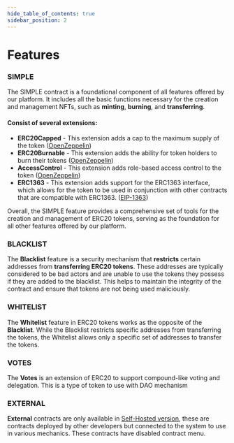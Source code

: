 ```yaml
---
hide_table_of_contents: true
sidebar_position: 2
---
```


# Features

### SIMPLE

The SIMPLE contract is a foundational component of all features offered by our platform. It includes all the basic functions necessary for the creation and management NFTs, such as **minting**, **burning**, and **transferring**.

#### Consist of several extensions:
- **ERC20Capped** -  This extension adds a cap to the maximum supply of the token ([OpenZeppelin](https://docs.openzeppelin.com/contracts/3.x/api/token/erc20#ERC20Capped))
- **ERC20Burnable** - This extension adds the ability for token holders to burn their tokens ([OpenZeppelin](https://docs.openzeppelin.com/contracts/3.x/api/token/erc20#ERC20Burnable))
- **AccessControl** - This extension adds role-based access control to the token ([OpenZeppelin](https://docs.openzeppelin.com/contracts/3.x/access-control#role-based-access-control))
- **ERC1363** - This extension adds support for the ERC1363 interface, which allows for the token to be used in conjunction with other contracts that are compatible with ERC1363. ([EIP-1363](https://eips.ethereum.org/EIPS/eip-1363#security-considerations))

Overall, the SIMPLE feature provides a comprehensive set of tools for the creation and management of ERC20 tokens, serving as the foundation for all other features offered by our platform.


### BLACKLIST

The **Blacklist** feature is a security mechanism that **restricts** certain addresses from **transferring ERC20 tokens**. These addresses are typically considered to be bad actors and are unable to use the tokens they possess if they are added to the blacklist. This helps to maintain the integrity of the contract and ensure that tokens are not being used maliciously.


### WHITELIST

The **Whitelist** feature in ERC20 tokens works as the opposite of the **Blacklist**. While the Blacklist restricts specific addresses from transferring the tokens, the Whitelist allows only a specific set of addresses to transfer the tokens.

### VOTES

The **Votes** is an extension of ERC20 to support compound-like voting and delegation. This is a type of token to use with DAO mechanism

### EXTERNAL

**External** contracts are only available in [Self-Hosted version](https://gemunion.io/pricing), these are contracts deployed by other developers but connected to the system to use in various mechanics. These contracts have disabled contract menu.

